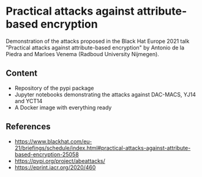 
# Practical attacks against attribute-based encryption

Demonstration of the attacks proposed in the Black Hat Europe 2021 talk "Practical attacks against attribute-based encryption"
by Antonio de la Piedra and Marloes Venema (Radboud University Nijmegen).

## Content

- Repository of the pypi package
- Jupyter notebooks demonstrating the attacks against DAC-MACS, YJ14 and YCT14
- A Docker image with everything ready

## References

- https://www.blackhat.com/eu-21/briefings/schedule/index.html#practical-attacks-against-attribute-based-encryption-25058
- https://pypi.org/project/abeattacks/
- https://eprint.iacr.org/2020/460
